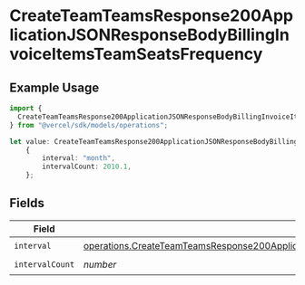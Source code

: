 # CreateTeamTeamsResponse200ApplicationJSONResponseBodyBillingInvoiceItemsTeamSeatsFrequency

## Example Usage

```typescript
import {
  CreateTeamTeamsResponse200ApplicationJSONResponseBodyBillingInvoiceItemsTeamSeatsFrequency,
} from "@vercel/sdk/models/operations";

let value: CreateTeamTeamsResponse200ApplicationJSONResponseBodyBillingInvoiceItemsTeamSeatsFrequency =
    {
        interval: "month",
        intervalCount: 2010.1,
    };
```

## Fields

| Field                                                                                                                                                                                                                        | Type                                                                                                                                                                                                                         | Required                                                                                                                                                                                                                     | Description                                                                                                                                                                                                                  |
| ---------------------------------------------------------------------------------------------------------------------------------------------------------------------------------------------------------------------------- | ---------------------------------------------------------------------------------------------------------------------------------------------------------------------------------------------------------------------------- | ---------------------------------------------------------------------------------------------------------------------------------------------------------------------------------------------------------------------------- | ---------------------------------------------------------------------------------------------------------------------------------------------------------------------------------------------------------------------------- |
| `interval`                                                                                                                                                                                                                   | [operations.CreateTeamTeamsResponse200ApplicationJSONResponseBodyBillingInvoiceItemsTeamSeatsInterval](../../models/operations/createteamteamsresponse200applicationjsonresponsebodybillinginvoiceitemsteamseatsinterval.md) | :heavy_check_mark:                                                                                                                                                                                                           | N/A                                                                                                                                                                                                                          |
| `intervalCount`                                                                                                                                                                                                              | *number*                                                                                                                                                                                                                     | :heavy_check_mark:                                                                                                                                                                                                           | N/A                                                                                                                                                                                                                          |